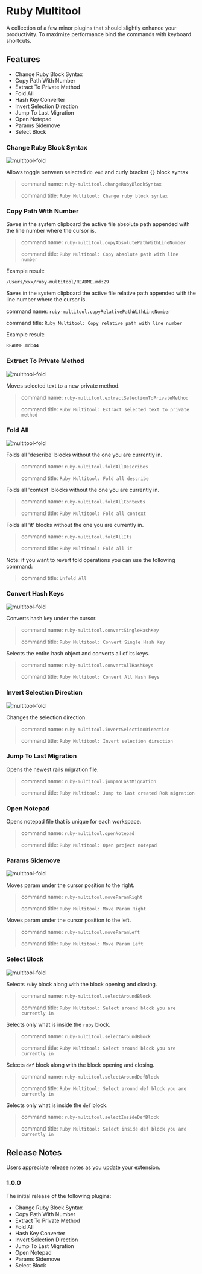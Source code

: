 # Ruby Multitool

A collection of a few minor plugins that should slightly enhance your productivity.
To maximize performance bind the commands with keyboard shortcuts.

## Features

- Change Ruby Block Syntax
- Copy Path With Number
- Extract To Private Method
- Fold All
- Hash Key Converter
- Invert Selection Direction
- Jump To Last Migration
- Open Notepad
- Params Sidemove
- Select Block

### Change Ruby Block Syntax

![multitool-fold](https://user-images.githubusercontent.com/18404037/196281056-95ff737a-73ce-47be-a8f8-d31735080620.gif)

Allows toggle between selected `do end` and curly bracket `{}` block syntax

>command name: `ruby-multitool.changeRubyBlockSyntax`
>
>command title: `Ruby Multitool: Change ruby block syntax`

### Copy Path With Number

Saves in the system clipboard the active file absolute path appended with the line number where the cursor is.

>command name: `ruby-multitool.copyAbsolutePathWithLineNumber`
>
>command title: `Ruby Multitool: Copy absolute path with line number`

Example result:

```text
/Users/xxx/ruby-multitool/README.md:29
```

Saves in the system clipboard the active file relative path appended with the line number where the cursor is.

command name: `ruby-multitool.copyRelativePathWithLineNumber`

command title: `Ruby Multitool: Copy relative path with line number`

Example result:

```text
README.md:44
```

### Extract To Private Method

![multitool-fold](https://user-images.githubusercontent.com/18404037/196282960-0205daca-0f39-4433-98a8-a942766e47af.gif)

Moves selected text to a new private method.

>command name: `ruby-multitool.extractSelectionToPrivateMethod`
>
>command title: `Ruby Multitool: Extract selected text to private method`

### Fold All

![multitool-fold](https://user-images.githubusercontent.com/18404037/196279250-187e59c7-363f-4f3d-9636-e486eef35fbd.gif)

Folds all 'describe' blocks without the one you are currently in.

>command name: `ruby-multitool.foldAllDescribes`
>
>command title: `Ruby Multitool: Fold all describe`

Folds all 'context' blocks without the one you are currently in.

>command name: `ruby-multitool.foldAllContexts`
>
>command title: `Ruby Multitool: Fold all context`

Folds all 'it' blocks without the one you are currently in.
>command name: `ruby-multitool.foldAllIts`
>
>command title: `Ruby Multitool: Fold all it`

Note: if you want to revert fold operations you can use the following command:
> command title: `Unfold All`

### Convert Hash Keys

![multitool-fold](https://user-images.githubusercontent.com/18404037/196284705-662acd84-4354-4afb-9a0b-b8a8616c9afb.gif)

Converts hash key under the cursor.
>command name: `ruby-multitool.convertSingleHashKey`
>
>command title: `Ruby Multitool: Convert Single Hash Key`

Selects the entire hash object and converts all of its keys.
>command name: `ruby-multitool.convertAllHashKeys`
>
>command title: `Ruby Multitool: Convert All Hash Keys`

### Invert Selection Direction

![multitool-fold](https://user-images.githubusercontent.com/18404037/196770937-8edee137-cff8-4fa6-8264-b0581a7a89af.gif)

Changes the selection direction.
>command name: `ruby-multitool.invertSelectionDirection`
>
>command title: `Ruby Multitool: Invert selection direction`

### Jump To Last Migration

Opens the newest rails migration file.
>command name: `ruby-multitool.jumpToLastMigration`
>
>command title: `Ruby Multitool: Jump to last created RoR migration`

### Open Notepad

Opens notepad file that is unique for each workspace.
>command name: `ruby-multitool.openNotepad`
>
>command title: `Ruby Multitool: Open project notepad`

### Params Sidemove

![multitool-fold](https://user-images.githubusercontent.com/18404037/196285733-7f053307-5dd9-49b5-b63f-693ac0be8f18.gif)

Moves param under the cursor position to the right.
>command name: `ruby-multitool.moveParamRight`
>
>command title: `Ruby Multitool: Move Param Right`

Moves param under the cursor position to the left.
>command name: `ruby-multitool.moveParamLeft`
>
>command title: `Ruby Multitool: Move Param Left`

### Select Block

![multitool-fold](https://user-images.githubusercontent.com/18404037/196769968-4e39122b-f22a-48a8-8134-9ce5a6bb372d.gif)

Selects `ruby` block along with the block opening and closing.
>command name: `ruby-multitool.selectAroundBlock`
>
>command title: `Ruby Multitool: Select around block you are currently in`

Selects only what is inside the `ruby` block.
>command name: `ruby-multitool.selectAroundBlock`
>
>command title: `Ruby Multitool: Select around block you are currently in`

Selects `def` block along with the block opening and closing.
>command name: `ruby-multitool.selectAroundDefBlock`
>
>command title: `Ruby Multitool: Select around def block you are currently in`

Selects only what is inside the `def` block.
>command name: `ruby-multitool.selectInsideDefBlock`
>
>command title: `Ruby Multitool: Select inside def block you are currently in`

## Release Notes

Users appreciate release notes as you update your extension.

### 1.0.0

The initial release of the following plugins:

- Change Ruby Block Syntax
- Copy Path With Number
- Extract To Private Method
- Fold All
- Hash Key Converter
- Invert Selection Direction
- Jump To Last Migration
- Open Notepad
- Params Sidemove
- Select Block
